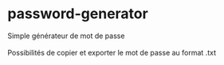 # password-generator
Simple générateur de mot de passe <br/>
<br/>
Possibilités de copier et exporter le mot de passe au format .txt
